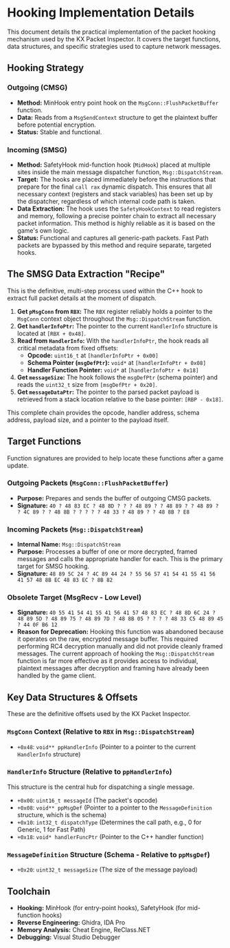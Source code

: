 # Hooking Implementation Details

This document details the practical implementation of the packet hooking mechanism used by the KX Packet Inspector. It covers the target functions, data structures, and specific strategies used to capture network messages.

## Hooking Strategy

### Outgoing (CMSG)

*   **Method:** MinHook entry point hook on the `MsgConn::FlushPacketBuffer` function.
*   **Data:** Reads from a `MsgSendContext` structure to get the plaintext buffer before potential encryption.
*   **Status:** Stable and functional.

### Incoming (SMSG)

*   **Method:** SafetyHook mid-function hook (`MidHook`) placed at multiple sites inside the main message dispatcher function, `Msg::DispatchStream`.
*   **Target:** The hooks are placed immediately before the instructions that prepare for the final `call rax` dynamic dispatch. This ensures that all necessary context (registers and stack variables) has been set up by the dispatcher, regardless of which internal code path is taken.
*   **Data Extraction:** The hook uses the `SafetyHookContext` to read registers and memory, following a precise pointer chain to extract all necessary packet information. This method is highly reliable as it is based on the game's own logic.
*   **Status:** Functional and captures all generic-path packets. Fast Path packets are bypassed by this method and require separate, targeted hooks.

## The SMSG Data Extraction "Recipe"

This is the definitive, multi-step process used within the C++ hook to extract full packet details at the moment of dispatch.

1.  **Get `pMsgConn` from `RBX`:** The `RBX` register reliably holds a pointer to the `MsgConn` context object throughout the `Msg::DispatchStream` function.
2.  **Get `handlerInfoPtr`:** The pointer to the current `HandlerInfo` structure is located at `[RBX + 0x48]`.
3.  **Read from `HandlerInfo`:** With the `handlerInfoPtr`, the hook reads all critical metadata from fixed offsets:
    *   **Opcode:** `uint16_t` at `[handlerInfoPtr + 0x00]`
    *   **Schema Pointer (`msgDefPtr`):** `void*` at `[handlerInfoPtr + 0x08]`
    *   **Handler Function Pointer:** `void*` at `[handlerInfoPtr + 0x18]`
4.  **Get `messageSize`:** The hook follows the `msgDefPtr` (schema pointer) and reads the `uint32_t` size from `[msgDefPtr + 0x20]`.
5.  **Get `messageDataPtr`:** The pointer to the parsed packet payload is retrieved from a stack location relative to the base pointer: `[RBP - 0x18]`.

This complete chain provides the opcode, handler address, schema address, payload size, and a pointer to the payload itself.

## Target Functions

Function signatures are provided to help locate these functions after a game update.

### Outgoing Packets (`MsgConn::FlushPacketBuffer`)

*   **Purpose:** Prepares and sends the buffer of outgoing CMSG packets.
*   **Signature:** `40 ? 48 83 EC ? 48 8D ? ? ? 48 89 ? ? 48 89 ? ? 48 89 ? ? 4C 89 ? ? 48 8B ? ? ? ? ? 48 33 ? 48 89 ? ? 48 8B ? E8`

### Incoming Packets (`Msg::DispatchStream`)

*   **Internal Name:** `Msg::DispatchStream`
*   **Purpose:** Processes a buffer of one or more decrypted, framed messages and calls the appropriate handler for each. This is the primary target for SMSG hooking.
*   **Signature:** `48 89 5C 24 ? 4C 89 44 24 ? 55 56 57 41 54 41 55 41 56 41 57 48 8B EC 48 83 EC ? 8B 82`

### Obsolete Target (MsgRecv - Low Level)

*   **Signature:** `40 55 41 54 41 55 41 56 41 57 48 83 EC ? 48 8D 6C 24 ? 48 89 5D ? 48 89 75 ? 48 89 7D ? 48 8B 05 ? ? ? ? 48 33 C5 48 89 45 ? 44 0F B6 12`
*   **Reason for Deprecation:** Hooking this function was abandoned because it operates on the raw, encrypted message buffer. This required performing RC4 decryption manually and did not provide cleanly framed messages. The current approach of hooking the `Msg::DispatchStream` function is far more effective as it provides access to individual, plaintext messages after decryption and framing have already been handled by the game client.

## Key Data Structures & Offsets

These are the definitive offsets used by the KX Packet Inspector.

### `MsgConn` Context (Relative to `RBX` in `Msg::DispatchStream`)
*   `+0x48`: `void** ppHandlerInfo` (Pointer to a pointer to the current `HandlerInfo` structure)

### `HandlerInfo` Structure (Relative to `ppHandlerInfo`)
This structure is the central hub for dispatching a single message.
*   `+0x00`: `uint16_t messageId` (The packet's opcode)
*   `+0x08`: `void** ppMsgDef` (Pointer to a pointer to the `MessageDefinition` structure, which is the schema)
*   `+0x10`: `int32_t dispatchType` (Determines the call path, e.g., 0 for Generic, 1 for Fast Path)
*   `+0x18`: `void* handlerFuncPtr` (Pointer to the C++ handler function)

### `MessageDefinition` Structure (Schema - Relative to `ppMsgDef`)
*   `+0x20`: `uint32_t messageSize` (The size of the message payload)

## Toolchain

*   **Hooking:** MinHook (for entry-point hooks), SafetyHook (for mid-function hooks)
*   **Reverse Engineering:** Ghidra, IDA Pro
*   **Memory Analysis:** Cheat Engine, ReClass.NET
*   **Debugging:** Visual Studio Debugger